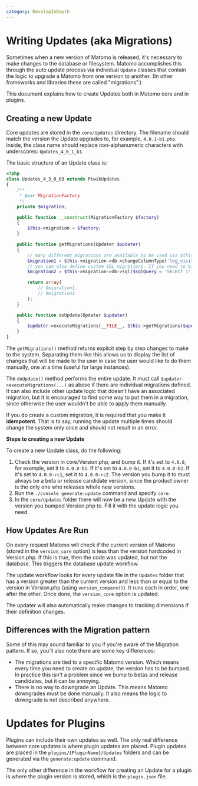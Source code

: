 ```yaml
---
category: DevelopInDepth
---
```

# Writing Updates (aka Migrations)

Sometimes when a new version of Matomo is released, it's necessary to make changes to the database or filesystem.
Matomo accomplishes this through the auto update process via individual `Update` classes that contain the logic to
upgrade a Matomo from one version to another. (In other frameworks and libraries these are called "migrations".)

This document explains how to create Updates both in Matomo core and in plugins.

## Creating a new Update

Core updates are stored in the `core/Updates` directory. The filename should match the version the Update upgrades to,
for example, `4.0.1-b1.php`. Inside, the class name should replace non-alphanumeric characters with underscores: `Updates_4_0_1_b1`.

The basic structure of an Update class is:

```php
<?php
class Updates_4_3_0_b3 extends PiwikUpdates
{
    /**
     * @var MigrationFactory
     */
    private $migration;

    public function __construct(MigrationFactory $factory)
    {
        $this->migration = $factory;
    }

    public function getMigrations(Updater $updater)
    {
        // many different migrations are available to be used via $this->migration factory
        $migration1 = $this->migration->db->changeColumnType('log_visit', 'example', 'BOOLEAN NOT NULL');
        // you can also define custom SQL migrations. If you need to bind parameters, use `->boundSql()`
        $migration2 = $this->migration->db->sql($sqlQuery = 'SELECT 1');

        return array(
            // $migration1,
            // $migration2
        );
    }

    public function doUpdate(Updater $updater)
    {
        $updater->executeMigrations(__FILE__, $this->getMigrations($updater));
    }
}
```

The `getMigrations()` method returns explicit step by step changes to make to the system. Separating them like
this allows us to display the list of changes that will be made to the user in case the user would like to do
them manually, one at a time (useful for large instances).

The `doUpdate()` method performs the entire update. It must call `$updater->executeMigrations(...)` as above if there are
individual migrations defined. It can also include other update logic that doesn't have an associated migration,
but it is encouraged to find some way to put them in a migration, since otherwise the user wouldn't be able
to apply them manually.

If you do create a custom migration, it is required that you make it **idempotent**. That is to say, running the
update multiple times should change the system only once and should not result in an error.

**Steps to creating a new Update**

To create a new Update class, do the following:

1. Check the version in core/Version.php, and bump it. If it's set to `4.0.0`, for example, set it to `4.0.0-b1`. If it's set to `4.0.0-b1`, set it to `4.0.0-b2`.
   If it's set to `4.0.0-rc1`, set it to `4.0.0-rc2`. The version you bump it to must always be a beta or release candidate version, since the product
   owner is the only one who releases whole new versions.
2. Run the `./console generate:update` command and specify `core`.
3. In the `core/Updates` folder there will now be a new Update with the version you bumped Version.php to. Fill it with the update
   logic you need.

## How Updates Are Run

On every request Matomo will check if the current version of Matomo (stored in the `version_core` option) is less than the version hardcoded in Version.php.
If this is true, then the code was updated, but not the database. This triggers the database update workflow.

The update workflow looks for every update file in the `Updates` folder that has a version greater than the current version and less than or equal to the version in Version.php (using `version_compare()`). It runs each in order, one after the other. Once done, the `version_core` option is updated.

The updater will also automatically make changes to tracking dimensions if their definition changes.

## Differences with the Migration pattern

Some of this may sound familiar to you if you're aware of the Migration pattern. If so, you'll also note there
are some key differences:

* The migrations are tied to a specific Matomo version. Which means every time you need to create an update, the version has to
  be bumped. In practice this isn't a problem since we bump to betas and release candidates, but it can be annoying.
* There is no way to downgrade an Update. This means Matomo downgrades must be done manually. It also means the logic
  to downgrade is not described anywhere.

# Updates for Plugins

Plugins can include their own updates as well. The only real difference between core updates is where plugin updates are placed.
Plugin updates are placed in the `plugins/{PluginName}/Updates` folders and can be generated via the `generate:update`
command.

The only other difference in the workflow for creating an Update for a plugin is where the plugin version is stored, which is
the `plugin.json` file.
